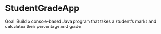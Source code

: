 # StudentGradeApp
Goal: Build a console-based Java program that takes a student's marks and calculates their percentage and grade
